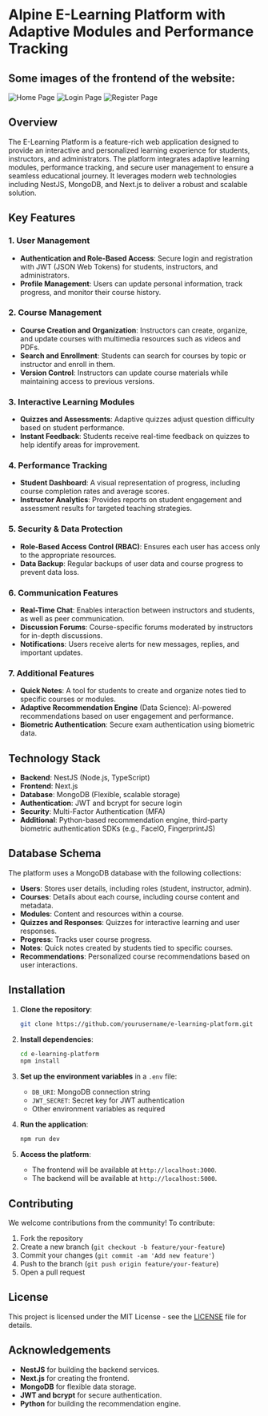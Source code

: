 # Alpine E-Learning Platform with Adaptive Modules and Performance Tracking

## Some images of the frontend of the website:

![Home Page](https://github.com/user-attachments/assets/3415f6b1-b2ff-4dcd-beca-e27272f1505e)
![Login Page](https://github.com/user-attachments/assets/61a32c49-f9f4-45e5-92ce-01e2ddb6783f)
![Register Page](https://github.com/user-attachments/assets/3cf7ab55-c973-4430-8200-b0e0337940c7)

## Overview
The E-Learning Platform is a feature-rich web application designed to provide an interactive and personalized learning experience for students, instructors, and administrators. The platform integrates adaptive learning modules, performance tracking, and secure user management to ensure a seamless educational journey. It leverages modern web technologies including NestJS, MongoDB, and Next.js to deliver a robust and scalable solution.

## Key Features

### 1. **User Management**
- **Authentication and Role-Based Access**: Secure login and registration with JWT (JSON Web Tokens) for students, instructors, and administrators.
- **Profile Management**: Users can update personal information, track progress, and monitor their course history.

### 2. **Course Management**
- **Course Creation and Organization**: Instructors can create, organize, and update courses with multimedia resources such as videos and PDFs.
- **Search and Enrollment**: Students can search for courses by topic or instructor and enroll in them.
- **Version Control**: Instructors can update course materials while maintaining access to previous versions.

### 3. **Interactive Learning Modules**
- **Quizzes and Assessments**: Adaptive quizzes adjust question difficulty based on student performance.
- **Instant Feedback**: Students receive real-time feedback on quizzes to help identify areas for improvement.

### 4. **Performance Tracking**
- **Student Dashboard**: A visual representation of progress, including course completion rates and average scores.
- **Instructor Analytics**: Provides reports on student engagement and assessment results for targeted teaching strategies.

### 5. **Security & Data Protection**
- **Role-Based Access Control (RBAC)**: Ensures each user has access only to the appropriate resources.
- **Data Backup**: Regular backups of user data and course progress to prevent data loss.

### 6. **Communication Features**
- **Real-Time Chat**: Enables interaction between instructors and students, as well as peer communication.
- **Discussion Forums**: Course-specific forums moderated by instructors for in-depth discussions.
- **Notifications**: Users receive alerts for new messages, replies, and important updates.

### 7. **Additional Features**
- **Quick Notes**: A tool for students to create and organize notes tied to specific courses or modules.
- **Adaptive Recommendation Engine** (Data Science): AI-powered recommendations based on user engagement and performance.
- **Biometric Authentication**: Secure exam authentication using biometric data.

## Technology Stack
- **Backend**: NestJS (Node.js, TypeScript)
- **Frontend**: Next.js
- **Database**: MongoDB (Flexible, scalable storage)
- **Authentication**: JWT and bcrypt for secure login
- **Security**: Multi-Factor Authentication (MFA)
- **Additional**: Python-based recommendation engine, third-party biometric authentication SDKs (e.g., FaceIO, FingerprintJS)

## Database Schema
The platform uses a MongoDB database with the following collections:
- **Users**: Stores user details, including roles (student, instructor, admin).
- **Courses**: Details about each course, including course content and metadata.
- **Modules**: Content and resources within a course.
- **Quizzes and Responses**: Quizzes for interactive learning and user responses.
- **Progress**: Tracks user course progress.
- **Notes**: Quick notes created by students tied to specific courses.
- **Recommendations**: Personalized course recommendations based on user interactions.

## Installation

1. **Clone the repository**:
   ```bash
   git clone https://github.com/yourusername/e-learning-platform.git
   ```
2. **Install dependencies**:
   ```bash
   cd e-learning-platform
   npm install
   ```
3. **Set up the environment variables** in a `.env` file:
   - `DB_URI`: MongoDB connection string
   - `JWT_SECRET`: Secret key for JWT authentication
   - Other environment variables as required

4. **Run the application**:
   ```bash
   npm run dev
   ```

5. **Access the platform**:
   - The frontend will be available at `http://localhost:3000`.
   - The backend will be available at `http://localhost:5000`.

## Contributing
We welcome contributions from the community! To contribute:
1. Fork the repository
2. Create a new branch (`git checkout -b feature/your-feature`)
3. Commit your changes (`git commit -am 'Add new feature'`)
4. Push to the branch (`git push origin feature/your-feature`)
5. Open a pull request

## License
This project is licensed under the MIT License - see the [LICENSE](LICENSE) file for details.

## Acknowledgements
- **NestJS** for building the backend services.
- **Next.js** for creating the frontend.
- **MongoDB** for flexible data storage.
- **JWT and bcrypt** for secure authentication.
- **Python** for building the recommendation engine.
